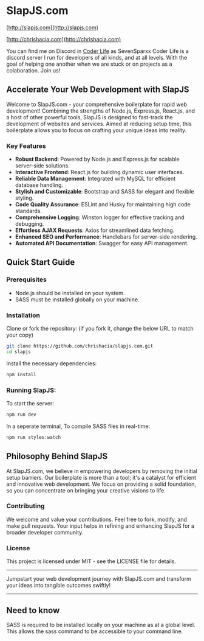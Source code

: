 # SlapJS.com
[http://slapjs.com](http://slapjs.com)

[http://chrishacia.com](http://chrishacia.com)

You can find me on Discord in [Coder Life](https://discord.gg/btpqdGEHpq) as SevenSparxx
Coder Life is a discord server I run for developers of all kinds, and at all levels. With the goal of helping one another when we are stuck or on projects as a colaboration. Join us!

## Accelerate Your Web Development with SlapJS

Welcome to SlapJS.com - your comprehensive boilerplate for rapid web development! Combining the strengths of Node.js, Express.js, React.js, and a host of other powerful tools, SlapJS is designed to fast-track the development of websites and services. Aimed at reducing setup time, this boilerplate allows you to focus on crafting your unique ideas into reality.

### Key Features

- **Robust Backend**: Powered by Node.js and Express.js for scalable server-side solutions.
- **Interactive Frontend**: React.js for building dynamic user interfaces.
- **Reliable Data Management**: Integrated with MySQL for efficient database handling.
- **Stylish and Customizable**: Bootstrap and SASS for elegant and flexible styling.
- **Code Quality Assurance**: ESLint and Husky for maintaining high code standards.
- **Comprehensive Logging**: Winston logger for effective tracking and debugging.
- **Effortless AJAX Requests**: Axios for streamlined data fetching.
- **Enhanced SEO and Performance**: Handlebars for server-side rendering.
- **Automated API Documentation**: Swagger for easy API management.

## Quick Start Guide

### Prerequisites

- Node.js should be installed on your system.
- SASS must be installed globally on your machine.

### Installation

Clone or fork the repository:
(if you fork it, change the below URL to match your copy)

```bash
git clone https://github.com/chrishacia/slapjs.com.git
cd slapjs
```

Install the necessary dependencies:

```bash
npm install
```

### Running SlapJS:
To start the server:

```bash
npm run dev
```

In a seperate terminal, To compile SASS files in real-time:

```bash
npm run styles:watch
```

## Philosophy Behind SlapJS
At SlapJS.com, we believe in empowering developers by removing the initial setup barriers. Our boilerplate is more than a tool; it's a catalyst for efficient and innovative web development. We focus on providing a solid foundation, so you can concentrate on bringing your creative visions to life.

### Contributing
We welcome and value your contributions. Feel free to fork, modify, and make pull requests. Your input helps in refining and enhancing SlapJS for a broader developer community.

### License
This project is licensed under MIT - see the LICENSE file for details.

---

Jumpstart your web development journey with SlapJS.com and transform your ideas into tangible outcomes swiftly!

---

## Need to know
SASS is required to be installed locally on your machine as at a global level. This allows the sass command to be accessible to your command line.


